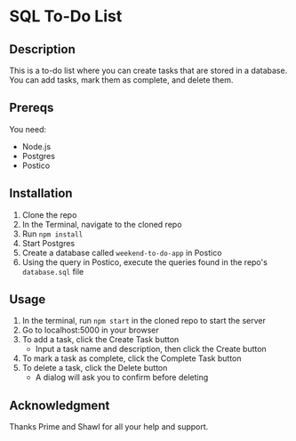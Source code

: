 # SQL To-Do List

## Description

This is a to-do list where you can create tasks that are stored in a database. You can add tasks, mark them as complete, and delete them.

## Prereqs

You need:

- Node.js
- Postgres
- Postico

## Installation

1. Clone the repo
2. In the Terminal, navigate to the cloned repo
3. Run `npm install`
4. Start Postgres
5. Create a database called `weekend-to-do-app` in Postico
6. Using the query in Postico, execute the queries found in the repo's `database.sql` file

## Usage

1. In the terminal, run `npm start` in the cloned repo to start the server
2. Go to localhost:5000 in your browser
3. To add a task, click the Create Task button
    - Input a task name and description, then click the Create button
5. To mark a task as complete, click the Complete Task button
6. To delete a task, click the Delete button
    - A dialog will ask you to confirm before deleting

## Acknowledgment

Thanks Prime and Shawl for all your help and support.
